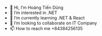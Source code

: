 - 👋 Hi, I’m Hoàng Tiến Dũng
- 👀 I’m interested in .NET
- 🌱 I’m currently learning .NET & React
- 💞️ I’m looking to collaborate on IT Company
- 📫 How to reach me +84384256135

<!---
dunghoanggh99/dunghoanggh99 is a ✨ special ✨ repository because its `README.md` (this file) appears on your GitHub profile.
You can click the Preview link to take a look at your changes.
--->
